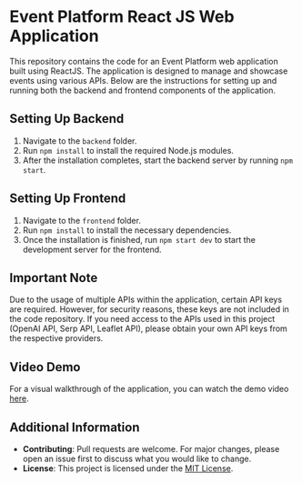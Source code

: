 # Event Platform React JS Web Application

This repository contains the code for an Event Platform web application built using ReactJS. The application is designed to manage and showcase events using various APIs. Below are the instructions for setting up and running both the backend and frontend components of the application.

## Setting Up Backend

1. Navigate to the `backend` folder.
2. Run `npm install` to install the required Node.js modules.
3. After the installation completes, start the backend server by running `npm start`.

## Setting Up Frontend

1. Navigate to the `frontend` folder.
2. Run `npm install` to install the necessary dependencies.
3. Once the installation is finished, run `npm start dev` to start the development server for the frontend.

## Important Note

Due to the usage of multiple APIs within the application, certain API keys are required. However, for security reasons, these keys are not included in the code repository. If you need access to the APIs used in this project (OpenAI API, Serp API, Leaflet API), please obtain your own API keys from the respective providers.

## Video Demo

For a visual walkthrough of the application, you can watch the demo video [here](abcd.com).

## Additional Information

- **Contributing**: Pull requests are welcome. For major changes, please open an issue first to discuss what you would like to change.
- **License**: This project is licensed under the [MIT License](LICENSE).
